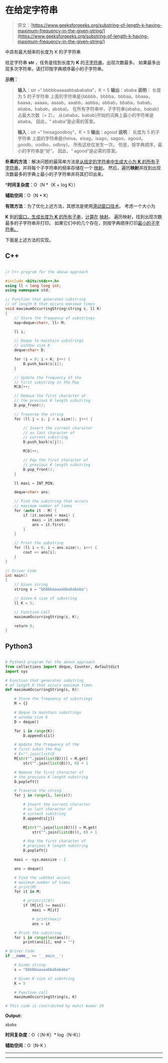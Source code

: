 # 在给定字符串

> 原文：[https://www.geeksforgeeks.org/substring-of-length-k-having-maximum-frequency-in-the-given-string/](https://www.geeksforgeeks.org/substring-of-length-k-having-maximum-frequency-in-the-given-string/)

中具有最大频率的长度为 K 的子字符串

给定字符串 **str** ，任务是找到长度为 **K** 的[子字符串](https://www.geeksforgeeks.org/substring-in-cpp/)，出现次数最多。 如果最多出现多次字符串，请打印按字典顺序最小的子字符串。

**示例**：

> **输入**：str =“ bbbbbaaaaabbabababa”，K = 5
> **输出**：ababa
> **说明**：
> 长度为 5 的子字符串 上面的字符串是{bbbbb，bbbba，bbbaa，bbaaa，baaaa，aaaaa，aaaab，aaabb，aabba，abbab，bbaba，babab，ababa，babab，ababa}。
> 在所有字符串中，子字符串{ababa，babab}占最大次数（= 2）。
> 从{ababa，babab}开始的词典上最小的字符串是 ababa。
> 因此，“ ababa”是必需的答案。
> 
> **输入**：str =“ heisagoodboy”，K = 5
> **输出**：agood
> **说明**：
> 长度为 5 的子字符串 上面的字符串是{heisa，eisag，isago，sagoo，agood，goodb，oodbo，odboy}。
> 所有这些仅发生一次。 但是，按字典顺序，最小的字符串是“好”。
> 因此，“ agood”是必需的答案。

**朴素的方法**：解决问题的最简单方法是[从给定的字符串中生成大小为 **K** 的所有子字符串](https://www.geeksforgeeks.org/program-print-substrings-given-string/)，并将每个子字符串的频率存储在一个 [映射](http://www.geeksforgeeks.org/map-associative-containers-the-c-standard-template-library-stl/)。 然后，遍历**映射**并找到出现次数最多的字典上最小的子字符串并将其打印出来。

 ***时间复杂度**：O（N *（K + log K））

**辅助空间**：O（N * K）

**有效方法**：为了优化上述方法，其想法是使用[滑动窗口技术](http://www.geeksforgeeks.org/window-sliding-technique/)。 考虑一个大小为

**K** 到[的窗口，生成长度为 **K** 的所有子串](https://www.geeksforgeeks.org/program-print-substrings-given-string/)，[计算在](https://www.geeksforgeeks.org/frequency-substring-string/) [映射](http://www.geeksforgeeks.org/map-associative-containers-the-c-standard-template-library-stl/)。 遍历映射，找到出现次数最多的子字符串并打印。 如果它们中的几个存在，则按字典顺序打印[最小的子字符串。](https://www.geeksforgeeks.org/lexicographically-next-string/)

下面是上述方法的实现。

## C++

```cpp

// C++ program for the above approach 

#include <bits/stdc++.h> 
using ll = long long int; 
using namespace std; 

// Function that generates substring 
// of length K that occurs maximum times 
void maximumOccurringString(string s, ll K) 
{ 
    // Store the frequency of substrings 
    map<deque<char>, ll> M; 

    ll i; 

    // Deque to maintain substrings 
    // window size K 
    deque<char> D; 

    for (i = 0; i < K; i++) { 
        D.push_back(s[i]); 
    } 

    // Update the frequency of the 
    // first substring in the Map 
    M[D]++; 

    // Remove the first character of 
    // the previous K length substring 
    D.pop_front(); 

    // Traverse the string 
    for (ll j = i; j < s.size(); j++) { 

        // Insert the current character 
        // as last character of 
        // current substring 
        D.push_back(s[j]); 

        M[D]++; 

        // Pop the first character of 
        // previous K length substring 
        D.pop_front(); 
    } 

    ll maxi = INT_MIN; 

    deque<char> ans; 

    // Find the substring that occurs 
    // maximum number of times 
    for (auto it : M) { 
        if (it.second > maxi) { 
            maxi = it.second; 
            ans = it.first; 
        } 
    } 

    // Print the substring 
    for (ll i = 0; i < ans.size(); i++) { 
        cout << ans[i]; 
    } 
} 

// Driver Code 
int main() 
{ 
    // Given string 
    string s = "bbbbbaaaaabbabababa"; 

    // Given K size of substring 
    ll K = 5; 

    // Function Call 
    maximumOccurringString(s, K); 

    return 0; 
} 

```

## Python3

```py

# Python3 program for the above approach 
from collections import deque, Counter, defaultdict 
import sys 

# Function that generates substring 
# of length K that occurs maximum times 
def maximumOccurringString(s, K): 

    # Store the frequency of substrings 
    M = {} 

    # Deque to maintain substrings 
    # window size K 
    D = deque() 

    for i in range(K): 
        D.append(s[i]) 

    # Update the frequency of the 
    # first subin the Map 
    # E="".join(list(D 
    M[str("".join(list(D)))] = M.get( 
        str("".join(list(D))), 0) + 1

    # Remove the first character of 
    # the previous K length substring 
    D.popleft() 

    # Traverse the string 
    for j in range(i, len(s)): 

        # Insert the current character 
        # as last character of 
        # current substring 
        D.append(s[j]) 

        M[str("".join(list(D)))] = M.get( 
            str("".join(list(D))), 0) + 1

        # Pop the first character of 
        # previous K length substring 
        D.popleft() 

    maxi = -sys.maxsize - 1

    ans = deque() 

    # Find the subthat occurs 
    # maximum number of times 
    # print(M) 
    for it in M: 

        # print(it[0]) 
        if (M[it] >= maxi): 
            maxi = M[it] 

            # print(maxi) 
            ans = it 

    # Print the substring 
    for i in range(len(ans)): 
        print(ans[i], end = "") 

# Driver Code 
if __name__ == '__main__': 

    # Given string 
    s = "bbbbbaaaaabbabababa"

    # Given K size of substring 
    K = 5

    # Function call 
    maximumOccurringString(s, K) 

# This code is contributed by mohit kumar 29

```

**Output:** 

```
ababa

```

**时间复杂度**：O（（N-K）* log（N-K））

**辅助空间**：O（N-K ）



* * *

* * *




